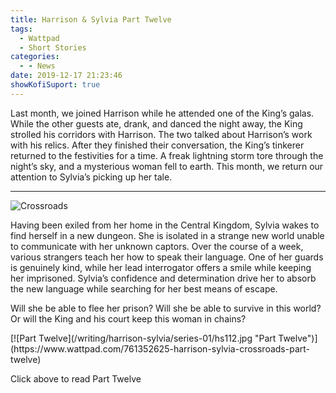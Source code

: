 ```yaml
---
title: Harrison & Sylvia Part Twelve
tags:
  - Wattpad
  - Short Stories
categories:
  - - News
date: 2019-12-17 21:23:46
showKofiSuport: true
---
```


Last month, we joined Harrison while he attended one of the King’s galas. While the other guests ate, drank, and danced the night away, the King strolled his corridors with Harrison. The two talked about Harrison’s work with his relics. After they finished their conversation, the King’s tinkerer returned to the festivities for a time. A freak lightning storm tore through the night’s sky, and a mysterious woman fell to earth. This month, we return our attention to Sylvia’s picking up her tale.<!-- more --><hr class="clear-both center-fade"/><div class="embedded-image-right">![Crossroads](/writing/harrison-sylvia/series-01/harrison-sylvia-1.jpg)</div>

Having been exiled from her home in the Central Kingdom, Sylvia wakes to find herself in a new dungeon. She is isolated in a strange new world unable to communicate with her unknown captors. Over the course of a week, various strangers teach her how to speak their language. One of her guards is genuinely kind, while her lead interrogator offers a smile while keeping her imprisoned. Sylvia’s confidence and determination drive her to absorb the new language while searching for her best means of escape.

Will she be able to flee her prison? Will she be able to survive in this world? Or will the King and his court keep this woman in chains?

<div class="clear-both center">
[![Part Twelve](/writing/harrison-sylvia/series-01/hs112.jpg "Part Twelve")](https://www.wattpad.com/761352625-harrison-sylvia-crossroads-part-twelve)<p>Click above to read Part Twelve</p></div>